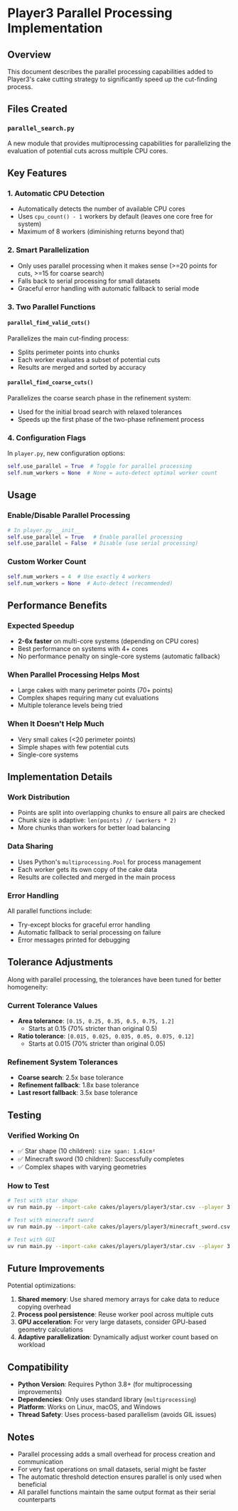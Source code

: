 # Player3 Parallel Processing Implementation

## Overview
This document describes the parallel processing capabilities added to Player3's cake cutting strategy to significantly speed up the cut-finding process.

## Files Created

### `parallel_search.py`
A new module that provides multiprocessing capabilities for parallelizing the evaluation of potential cuts across multiple CPU cores.

## Key Features

### 1. **Automatic CPU Detection**
- Automatically detects the number of available CPU cores
- Uses `cpu_count() - 1` workers by default (leaves one core free for system)
- Maximum of 8 workers (diminishing returns beyond that)

### 2. **Smart Parallelization**
- Only uses parallel processing when it makes sense (>=20 points for cuts, >=15 for coarse search)
- Falls back to serial processing for small datasets
- Graceful error handling with automatic fallback to serial mode

### 3. **Two Parallel Functions**

#### `parallel_find_valid_cuts()`
Parallelizes the main cut-finding process:
- Splits perimeter points into chunks
- Each worker evaluates a subset of potential cuts
- Results are merged and sorted by accuracy

#### `parallel_find_coarse_cuts()`
Parallelizes the coarse search phase in the refinement system:
- Used for the initial broad search with relaxed tolerances
- Speeds up the first phase of the two-phase refinement process

### 4. **Configuration Flags**
In `player.py`, new configuration options:
```python
self.use_parallel = True  # Toggle for parallel processing
self.num_workers = None  # None = auto-detect optimal worker count
```

## Usage

### Enable/Disable Parallel Processing
```python
# In player.py __init__
self.use_parallel = True   # Enable parallel processing
self.use_parallel = False  # Disable (use serial processing)
```

### Custom Worker Count
```python
self.num_workers = 4  # Use exactly 4 workers
self.num_workers = None  # Auto-detect (recommended)
```

## Performance Benefits

### Expected Speedup
- **2-6x faster** on multi-core systems (depending on CPU cores)
- Best performance on systems with 4+ cores
- No performance penalty on single-core systems (automatic fallback)

### When Parallel Processing Helps Most
- Large cakes with many perimeter points (70+ points)
- Complex shapes requiring many cut evaluations
- Multiple tolerance levels being tried

### When It Doesn't Help Much
- Very small cakes (<20 perimeter points)
- Simple shapes with few potential cuts
- Single-core systems

## Implementation Details

### Work Distribution
- Points are split into overlapping chunks to ensure all pairs are checked
- Chunk size is adaptive: `len(points) // (workers * 2)`
- More chunks than workers for better load balancing

### Data Sharing
- Uses Python's `multiprocessing.Pool` for process management
- Each worker gets its own copy of the cake data
- Results are collected and merged in the main process

### Error Handling
All parallel functions include:
- Try-except blocks for graceful error handling
- Automatic fallback to serial processing on failure
- Error messages printed for debugging

## Tolerance Adjustments

Along with parallel processing, the tolerances have been tuned for better homogeneity:

### Current Tolerance Values
- **Area tolerance**: `[0.15, 0.25, 0.35, 0.5, 0.75, 1.2]`
  - Starts at 0.15 (70% stricter than original 0.5)
- **Ratio tolerance**: `[0.015, 0.025, 0.035, 0.05, 0.075, 0.12]`
  - Starts at 0.015 (70% stricter than original 0.05)

### Refinement System Tolerances
- **Coarse search**: 2.5x base tolerance
- **Refinement fallback**: 1.8x base tolerance  
- **Last resort fallback**: 3.5x base tolerance

## Testing

### Verified Working On
- ✅ Star shape (10 children): `size span: 1.61cm²`
- ✅ Minecraft sword (10 children): Successfully completes
- ✅ Complex shapes with varying geometries

### How to Test
```bash
# Test with star shape
uv run main.py --import-cake cakes/players/player3/star.csv --player 3

# Test with minecraft sword  
uv run main.py --import-cake cakes/players/player3/minecraft_sword.csv --player 3

# Test with GUI
uv run main.py --import-cake cakes/players/player3/star.csv --player 3 --gui
```

## Future Improvements

Potential optimizations:
1. **Shared memory**: Use shared memory arrays for cake data to reduce copying overhead
2. **Process pool persistence**: Reuse worker pool across multiple cuts
3. **GPU acceleration**: For very large datasets, consider GPU-based geometry calculations
4. **Adaptive parallelization**: Dynamically adjust worker count based on workload

## Compatibility

- **Python Version**: Requires Python 3.8+ (for multiprocessing improvements)
- **Dependencies**: Only uses standard library (`multiprocessing`)
- **Platform**: Works on Linux, macOS, and Windows
- **Thread Safety**: Uses process-based parallelism (avoids GIL issues)

## Notes

- Parallel processing adds a small overhead for process creation and communication
- For very fast operations on small datasets, serial might be faster
- The automatic threshold detection ensures parallel is only used when beneficial
- All parallel functions maintain the same output format as their serial counterparts

